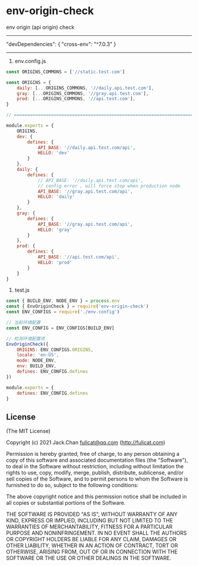 # env-origin-check
env origin (api origin) check



---------

"devDependencies": {
    "cross-env": "^7.0.3"
  }

--------------------------------------





1. env.config.js

```javascript
const ORIGINS_COMMONS = ['//static.test.com']

const ORIGINS = {
	daily: [...ORIGINS_COMMONS, '//daily.api.test.com'],
	gray: [...ORIGINS_COMMONS, '//gray.api.test.com'],
	prod: [...ORIGINS_COMMONS, '//api.test.com'],
}

// ============================================================================

module.exports = {
	ORIGINS,
	dev: {
		defines: {
			API_BASE: '//daily.api.test.com/api',
			HELLO: 'dev'
		}
	},
	daily: {
		defines: {
			// API_BASE: '//daily.api.test.com/api',
			// config error , will force stop when production node
			API_BASE: '//gray.api.test.com/api',
			HELLO: 'daily'
		}
	},
	gray: {
		defines: {
			API_BASE: '//gray.api.test.com/api',
			HELLO: 'gray'
		}
	},
	prod: {
		defines: {
			API_BASE: '//api.test.com/api',
			HELLO: 'prod'
		}
	}
}
```



1. test.js

```javascript
const { BUILD_ENV, NODE_ENV } = process.env
const { EnvOriginCheck } = require('env-origin-check')
const ENV_CONFIGS = require('./env.config')

// 当前环境配置
const ENV_CONFIG = ENV_CONFIGS[BUILD_ENV]

// 检测环境配置项
EnvOriginCheck({
    ORIGINS: ENV_CONFIGS.ORIGINS,
    locale: 'en-US',
    mode: NODE_ENV,
    env: BUILD_ENV,
    defines: ENV_CONFIG.defines
})

module.exports = {
    defines: ENV_CONFIG.defines
}
```





## License

(The MIT License)

Copyright (c) 2021 Jack.Chan <fulicat@qq.com> (http://fulicat.com)

Permission is hereby granted, free of charge, to any person obtaining a copy
of this software and associated documentation files (the "Software"), to deal
in the Software without restriction, including without limitation the rights
to use, copy, modify, merge, publish, distribute, sublicense, and/or sell
copies of the Software, and to permit persons to whom the Software is
furnished to do so, subject to the following conditions:

The above copyright notice and this permission notice shall be included in
all copies or substantial portions of the Software.

THE SOFTWARE IS PROVIDED "AS IS", WITHOUT WARRANTY OF ANY KIND, EXPRESS OR
IMPLIED, INCLUDING BUT NOT LIMITED TO THE WARRANTIES OF MERCHANTABILITY,
FITNESS FOR A PARTICULAR PURPOSE AND NONINFRINGEMENT. IN NO EVENT SHALL THE
AUTHORS OR COPYRIGHT HOLDERS BE LIABLE FOR ANY CLAIM, DAMAGES OR OTHER
LIABILITY, WHETHER IN AN ACTION OF CONTRACT, TORT OR OTHERWISE, ARISING FROM,
OUT OF OR IN CONNECTION WITH THE SOFTWARE OR THE USE OR OTHER DEALINGS IN
THE SOFTWARE.
